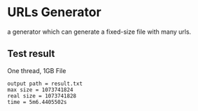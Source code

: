 # URLs Generator

a generator which can generate a fixed-size file with many urls.

## Test result

One thread, 1GB File

```
output path = result.txt
max size = 1073741824
real size = 1073741828
time = 5m6.4405502s
```
